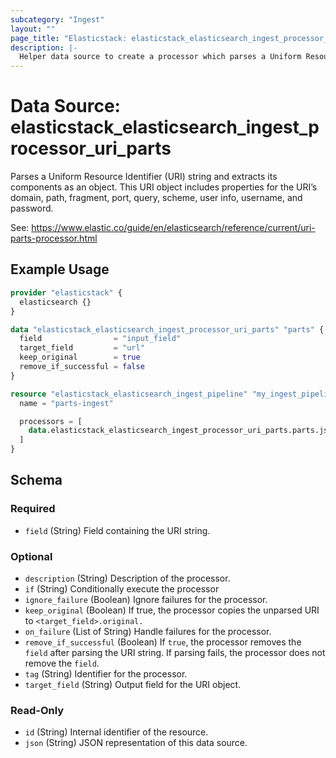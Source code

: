 ```yaml
---
subcategory: "Ingest"
layout: ""
page_title: "Elasticstack: elasticstack_elasticsearch_ingest_processor_uri_parts Data Source"
description: |-
  Helper data source to create a processor which parses a Uniform Resource Identifier (URI) string and extracts its components as an object.
---
```


# Data Source: elasticstack_elasticsearch_ingest_processor_uri_parts

Parses a Uniform Resource Identifier (URI) string and extracts its components as an object. This URI object includes properties for the URI’s domain, path, fragment, port, query, scheme, user info, username, and password.

See: https://www.elastic.co/guide/en/elasticsearch/reference/current/uri-parts-processor.html


## Example Usage

```terraform
provider "elasticstack" {
  elasticsearch {}
}

data "elasticstack_elasticsearch_ingest_processor_uri_parts" "parts" {
  field                = "input_field"
  target_field         = "url"
  keep_original        = true
  remove_if_successful = false
}

resource "elasticstack_elasticsearch_ingest_pipeline" "my_ingest_pipeline" {
  name = "parts-ingest"

  processors = [
    data.elasticstack_elasticsearch_ingest_processor_uri_parts.parts.json
  ]
}
```

<!-- schema generated by tfplugindocs -->
## Schema

### Required

- `field` (String) Field containing the URI string.

### Optional

- `description` (String) Description of the processor.
- `if` (String) Conditionally execute the processor
- `ignore_failure` (Boolean) Ignore failures for the processor.
- `keep_original` (Boolean) If true, the processor copies the unparsed URI to `<target_field>.original.`
- `on_failure` (List of String) Handle failures for the processor.
- `remove_if_successful` (Boolean) If `true`, the processor removes the `field` after parsing the URI string. If parsing fails, the processor does not remove the `field`.
- `tag` (String) Identifier for the processor.
- `target_field` (String) Output field for the URI object.

### Read-Only

- `id` (String) Internal identifier of the resource.
- `json` (String) JSON representation of this data source.
